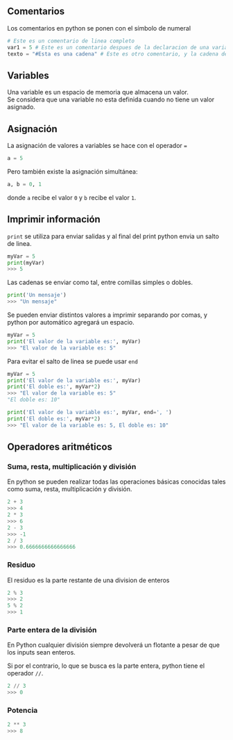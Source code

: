 ## Comentarios

Los comentarios en python se ponen con el símbolo de numeral

```python
# Este es un comentario de linea completo
var1 = 5 # Este es un comentario despues de la declaracion de una variable
texto = "#Esta es una cadena" # Este es otro comentario, y la cadena definida, se va a reconocer apesar de tener un numeral
```

## Variables

Una variable es un espacio de memoria que almacena un valor.  
Se considera que una variable no esta definida cuando no tiene un valor asignado.


## Asignación

La asignación de valores a variables se hace con el operador `=`

```python
a = 5
```

Pero también existe la asignación simultánea:

```python
a, b = 0, 1
```

donde `a` recibe el valor `0` y `b` recibe el valor `1`.

## Imprimir información

`print` se utiliza para enviar salidas y al final del print python envia un salto de linea.

```python
myVar = 5
print(myVar)
>>> 5
```

Las cadenas se enviar como tal, entre comillas simples o dobles.

```python
print('Un mensaje')
>>> "Un mensaje"
```

Se pueden enviar distintos valores a imprimir separando por comas, y python por automático agregará un espacio.

```python
myVar = 5
print('El valor de la variable es:', myVar)
>>> "El valor de la variable es: 5"
```

Para evitar el salto de linea se puede usar `end`

```python
myVar = 5
print('El valor de la variable es:', myVar)
print('El doble es:', myVar*2)
>>> "El valor de la variable es: 5"
"El doble es: 10"

print('El valor de la variable es:', myVar, end=', ')
print('El doble es:', myVar*2)
>>> "El valor de la variable es: 5, El doble es: 10"
```


## Operadores aritméticos

### Suma, resta, multiplicación y división
En python se pueden realizar todas las operaciones básicas conocidas tales como suma, resta, multiplicación y división.

```python
2 + 3
>>> 4
2 * 3
>>> 6
2 - 3
>>> -1
2 / 3
>>> 0.6666666666666666
```

### Residuo

El residuo es la parte restante de una division de enteros

```python
2 % 3
>>> 2
5 % 2
>>> 1
```

### Parte entera de la división

En Python cualquier división siempre devolverá un flotante a pesar de que los inputs sean enteros.

Si por el contrario, lo que se busca es la parte entera, python tiene el operador `//`.

```python
2 // 3
>>> 0
```

### Potencia

```python
2 ** 3
>>> 8
```
